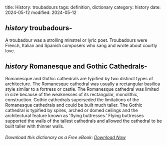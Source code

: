 title: History: troubadours
tags: definition, dictionary
category: history
date: 2024-05-12
modified: 2024-05-12

## _history_  troubadours-
A troubadour was a strolling minstrel or lyric
  poet.   Troubadours were French, Italian and Spanish composers who
  sang and wrote about courtly love.


## _history_  Romanesque and Gothic Cathedrals-
Romanesque and Gothic
  cathedrals are typified by two distinct types of architecture.  The
  Romanesque cathedral was usually a rectangular basilica style
  similar to a fortress or castle.   The Romanesque cathedral was
  limited in size because of the weaknesses of its rectangular,
  monolithic, construction.
  Gothic cathedrals superseded the limitations of the Romanesque
  cathedrals and could be built much taller.
  The Gothic cathedral is typified by spires, arched or domed ceilings
  and the architectural feature known as 'flying buttresses.'   Flying
  buttresses supported the walls of the tallest cathedrals and
  allowed the cathedral to be built taller with thinner walls.



###### Download *this* dictionary as a Free eBook: [Download Now]({static}static/SerfHistoryDictionary.pdf)

